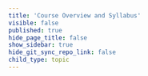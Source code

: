 ```yaml
---
title: 'Course Overview and Syllabus'
visible: false
published: true
hide_page_title: false
show_sidebar: true
hide_git_sync_repo_link: false
child_type: topic
---
```


